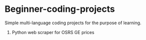 # Beginner-coding-projects
Simple multi-language coding projects for the purpose of learning.
1. Python web scraper for OSRS GE prices
